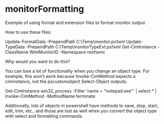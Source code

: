 # monitorFormatting
Example of using format and extension files to format monitor output

How to use these files:

  Update-FormatData -PrependPath C:\Temp\monitor.ps1xml
  Update-TypeData -PrependPath C:\Temp\monitorTypeExt.ps1xml
  Get-CimInstance -ClassName WmiMonitorID -Namespace root\wmi

Why would you want to do this?

You can lose a lot of functionality when you change an object type. For example, this won't work because Invoke-CimMethod expects a ciminstance, not the pscustomobject Select-Object outputs:

  Get-CimInstance win32_process -Filter 'name = "notepad.exe"' | select * | Invoke-CimMethod -MethodName terminate

Additionally, lots of objects in powershell have methods to save, stop, start, edit, trim, etc., and those are lost as well when you convert the object type with select and formatting commands.
